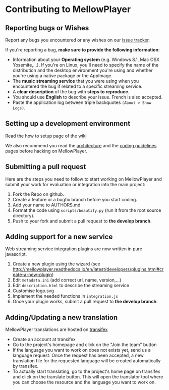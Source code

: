 Contributing to MellowPlayer
============================

Reporting bugs or Wishes
------------------------

Report any bugs you encountered or any wishes on our [issue tracker](https://github.com/ColinDuquesnoy/MellowPlayer/issues).

If you're reporting a bug, **make sure to provide the following information**:

- Information about your **Operating system** (e.g. Windows 8.1, Mac OSX Yosemite,...). If you're on Linux, you'll need to specify the
  name of the distribution and the desktop environment you're using and whether you're using a native package or the AppImage.
- The **music streaming service** that you were using when you encountered the bug if related to a specific streaming service.
- A **clear description** of the bug with **steps to reproduce**.
- You should use **English** to describe your issue. French is also accepted.
- Paste the application log between triple backquotes ```(About > Show Logs)```.


Setting up a development environment
------------------------------------

Read the how to setup page of the [wiki](https://github.com/ColinDuquesnoy/MellowPlayer/wiki)

We also recommend you read the [architecture](https://github.com/ColinDuquesnoy/MellowPlayer/wiki/Architecture) and the [coding guidelines](https://github.com/ColinDuquesnoy/MellowPlayer/wiki/Coding-guidelines) pages before hacking on MellowPlayer.

Submitting a pull request
-------------------------

Here are the steps you need to follow to start working on MellowPlayer and submit your work
for evaluation or integration into the main project:

1. Fork the Repo on github.
2. Create a feature or a bugfix branch before you start coding.
3. Add your name to AUTHORS.md
4. Format the code using ``scripts/beautify.py`` (run it from the root source directory).  
5. Push to your fork and submit a pull request to **the develop branch**.


Adding support for a new service
--------------------------------

Web streaming service integration plugins are now written in pure javascript.

1. Create a new plugin using the wizard (see http://mellowplayer.readthedocs.io/en/latest/developers/plugins.html#create-a-new-plugin)
2. Edit ``metadata.ini`` (add correct url, name, version,...)
3. Edit ``description.html`` to describe the streaming service
4. Customise logo.svg
5. Implement the needed functions in ``integration.js``
6. Once your plugin works, submit a pull request to **the develop branch**.


Adding/Updating a new translation
---------------------------------

MellowPlayer translations are hosted on [transifex](https://www.transifex.com/colinduquesnoy/mellowplayer)

- Create an account at transifex
- Go to the project's homepage and click on the "Join the team" button
- If the language you want to work on does not exists yet, send us a language request. Once the request has been accepted, a new translation file for the requested language will be created automatically by transifex.
- To actually start translating, go to the project's home page on transifex and click on the translate button. This will open the translator tool where you can choose the resource and the language you want to work on.
